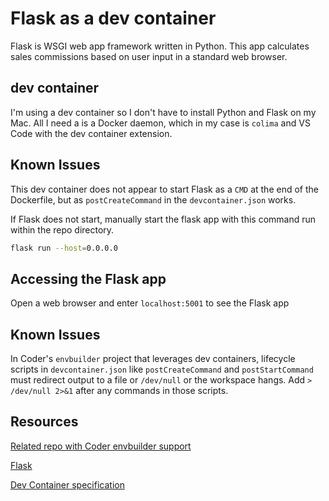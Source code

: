 # Flask as a dev container

Flask is WSGI web app framework written in Python. This app calculates sales commissions based on user input in a standard web browser.

## dev container

I'm using a dev container so I don't have to install Python and Flask on my Mac. All I need a is a Docker daemon, which in my case is `colima` and VS Code with the dev container extension.

## Known Issues

This dev container does not appear to start Flask as a `CMD` at the end of the Dockerfile, but as `postCreateCommand` in the `devcontainer.json` works.

If Flask does not start, manually start the flask app with this command run within the repo directory.

```bash
flask run --host=0.0.0.0
```

## Accessing the Flask app

Open a web browser and enter `localhost:5001` to see the Flask app

## Known Issues

In Coder's `envbuilder` project that leverages dev containers, lifecycle scripts in `devcontainer.json` like `postCreateCommand` and `postStartCommand` must redirect output to a file or `/dev/null` or the workspace hangs. Add `> /dev/null 2>&1` after any commands in those scripts.

## Resources

[Related repo with Coder envbuilder support](https://github.com/sharkymark/envb-flask-hw)

[Flask](https://flask.palletsprojects.com/)

[Dev Container specification](https://containers.dev/implementors/spec/)